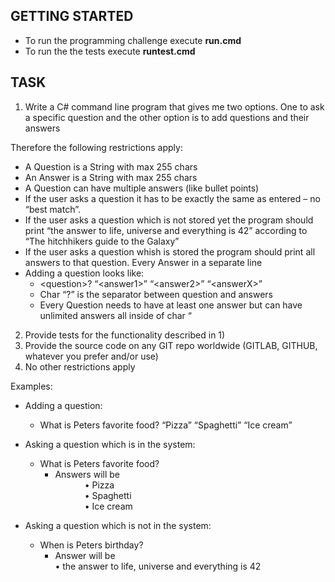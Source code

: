 ## GETTING STARTED

- To run the programming challenge execute **run.cmd** 
- To run the the tests execute **runtest.cmd**
 
## TASK 
 
1. Write a C# command line program that gives me two options. One to ask a specific question and the other option is to add questions and their answers

Therefore the following restrictions apply:
-   A Question is a String with max 255 chars
-   An Answer is a String with max 255 chars
-   A Question can have multiple answers (like bullet points)
-   If the user asks a question it has to be exactly the same as entered – no “best match”.
-   If the user asks a question which is not stored yet the program should print “the answer to life, universe and everything is 42” according to “The hitchhikers guide to the Galaxy”
-   If the user asks a question whish is  stored the program should print all answers to that question. Every Answer in a separate line
-   Adding a question looks like:  
    - \<question>? “\<answer1>” “\<answer2>” “\<answerX>”
    - Char “?” is the separator between question and answers
    - Every Question needs to have at least one answer but can have unlimited answers all inside of char “

2.  Provide tests for the functionality described in 1)
3.  Provide the source code on any GIT repo worldwide (GITLAB, GITHUB, whatever you prefer and/or use)
4.  No other restrictions apply

Examples:

-   Adding a question:
    - What is Peters favorite food? “Pizza” “Spaghetti” “Ice cream”
-   Asking a question which is in the system:
    - What is Peters favorite food?
        - Answers will be  
            •   Pizza  
            •   Spaghetti  
            •   Ice cream  

-   Asking a question which is not in the system:
    - When is Peters birthday?
        - Answer will be  
            • the answer to life, universe and everything is 42